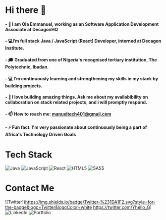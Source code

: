 # Hi there 👋

#### - 🔭 I am Ola Emmanuel, working as an Software Application Development Associate at DecagonHQ
#### - 💻I’m full stack Java / JavaScript (React) Developer, interned at Decagon Institute.
#### - 🎓 Graduated from one of Nigeria's recognised tertiary institution, The Polytechnic, Ibadan.
#### - 💻 I’m continuously learning and strengthening my skills in my stack by building projects.
#### - 💬 I love building amazing things. Ask me about my availabibility on collaboration on stack related projects, and i will promptly respond.
#### - 📫 How to reach me: manueltech401@gmail.com
#### - ⚡ Fun fact: I'm very passionate about continuously being a part of Africa's Technology Driven Goals


# Tech Stack

![Java](https://img.shields.io/badge/java-%23ED8B00.svg?style=for-the-badge&logo=java&logoColor=white) ![JavaScript](https://img.shields.io/badge/javascript-%23323330.svg?style=for-the-badge&logo=javascript&logoColor=%23F7DF1E) ![React](https://img.shields.io/badge/react-%2320232a.svg?style=for-the-badge&logo=react&logoColor=%2361DAFB) ![HTML5](https://img.shields.io/badge/html5-%23E34F26.svg?style=for-the-badge&logo=html5&logoColor=white) ![SASS](https://img.shields.io/badge/SASS-hotpink.svg?style=for-the-badge&logo=SASS&logoColor=white)


# Contact Me
![Twitter](https://img.shields.io/badge/Twitter-%231DA1F2.svg?style=for-the-badge&logo=Twitter&logoColor=white https://twitter.com/Yhello_G)![LinkedIn](https://img.shields.io/badge/linkedin-%230077B5.svg?style=for-the-badge&logo=linkedin&logoColor=white) ![Portfolio](https://img.shields.io/badge/Portfolio-%23000000.svg?style=for-the-badge&logo=firefox&logoColor=#FF7139)
